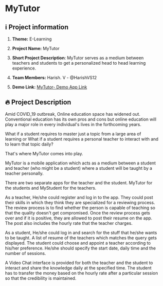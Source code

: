 # MyTutor


## ℹ️ Project information

1.  **Theme:** E-Learning

2.  **Project Name:** MyTutor

3.  **Short Project Description**: MyTutor serves as a medium between teachers and students to get 
     a personalized head to head learning experience.

4.  **Team Members:**   Harish. V - @HarishVS12
  
5. **Demo Link:**  [MyTutor- Demo App Link]( https://drive.google.com/open?id=1CvkLyIwM_ibl9M7ocQWngD9wuPWhDuMM)


## 🔥 Project Description

Amid COVID_19 outbreak, Online education space has widened out. Conventional education has its own pros and cons but online education will play a major role in every individual's lives in the forthcoming years. 

What if a student requires to master just a topic from a large area of learning or What if a student requires a personal teacher to interact with and to learn that topic daily?

That's where MyTutor comes into play.

MyTutor is a mobile application which acts as a medium between a student and teacher (who might be a student) where a student will be taught by a teacher personally.

There are two separate apps for the teacher and the student. MyTutor for the students and MyStudent for the teachers.

 As a teacher, He/she could register and log in to the app. They could post their skills in which they think they are specialized for a reviewing process. The review process is to find whether the person is capable of teaching so that the quality doesn't get compromised. Once the review process gets over and if it is positive, they are allowed to post their resume on the app. The post also includes the hourly rate that the teacher charges. 

As a student, He/she could log in and search for the stuff that he/she wants to be taught. A list of resume of the teachers which matches the query gets displayed. The student could choose and appoint a teacher according to his/her preference. He/she should specify the start date, daily time and the number of sessions.

 A Video Chat interface is provided for both the teacher and the student to interact and share the knowledge daily at the specified time. The student has to transfer the money based on the hourly rate after a particular session so that the credibility is maintained. 

